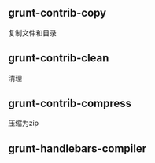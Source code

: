 ## grunt-contrib-copy

复制文件和目录

## grunt-contrib-clean

清理

## grunt-contrib-compress

压缩为zip

## grunt-handlebars-compiler